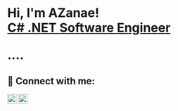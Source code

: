 <h1>Hi, I'm AZanae! <br/><a href="https://github.com/abondbrooks"><a href="https://www.linkedin.com/in/abondbrooks/"> C# .NET Software Engineer</a>

....

<h2> 🤳 Connect with me:</h2>

[<img align="left" alt="AZanaeBondBrooks | Twitter" width="22px" src="https://cdn.jsdelivr.net/npm/simple-icons@v3/icons/twitter.svg" />][twitter]
[<img align="left" alt="AZanaeBondBrooks | LinkedIn" width="22px" src="https://cdn.jsdelivr.net/npm/simple-icons@v3/icons/linkedin.svg" />][linkedin]

[twitter]: https://twitter.com/abondbrooks
[linkedin]: https://linkedin.com/in/abondbrooks

